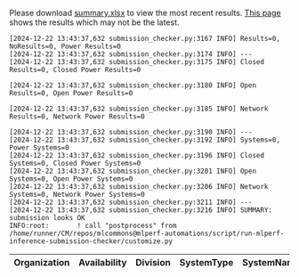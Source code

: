 Please download [summary.xlsx](summary.xlsx) to view the most recent results. [This page](https://docs.google.com/spreadsheets/d/e/2PACX-1vSCu8F7Hwck-AGJ5kWxi2G3xhO5MJoc_igybvsxjCt-2fEEYyf2BIcR0rTXW0eUzg/pubhtml) shows the results which may not be the latest. 
 ```
[2024-12-22 13:43:37,632 submission_checker.py:3167 INFO] Results=0, NoResults=0, Power Results=0
[2024-12-22 13:43:37,632 submission_checker.py:3174 INFO] ---
[2024-12-22 13:43:37,632 submission_checker.py:3175 INFO] Closed Results=0, Closed Power Results=0

[2024-12-22 13:43:37,632 submission_checker.py:3180 INFO] Open Results=0, Open Power Results=0

[2024-12-22 13:43:37,632 submission_checker.py:3185 INFO] Network Results=0, Network Power Results=0

[2024-12-22 13:43:37,632 submission_checker.py:3190 INFO] ---
[2024-12-22 13:43:37,632 submission_checker.py:3192 INFO] Systems=0, Power Systems=0
[2024-12-22 13:43:37,632 submission_checker.py:3196 INFO] Closed Systems=0, Closed Power Systems=0
[2024-12-22 13:43:37,632 submission_checker.py:3201 INFO] Open Systems=0, Open Power Systems=0
[2024-12-22 13:43:37,632 submission_checker.py:3206 INFO] Network Systems=0, Network Power Systems=0
[2024-12-22 13:43:37,632 submission_checker.py:3211 INFO] ---
[2024-12-22 13:43:37,632 submission_checker.py:3216 INFO] SUMMARY: submission looks OK
INFO:root:       ! call "postprocess" from /home/runner/CM/repos/mlcommons@mlperf-automations/script/run-mlperf-inference-submission-checker/customize.py

```

| Organization   | Availability   | Division   | SystemType   | SystemName   | Platform   | Model   | MlperfModel   | Scenario   | Result   | Accuracy   | number_of_nodes   | host_processor_model_name   | host_processors_per_node   | host_processor_core_count   | accelerator_model_name   | accelerators_per_node   | Location   | framework   | operating_system   | notes   | compliance   | errors   | version   | inferred   | has_power   | Units   | weight_data_types   |
|----------------|----------------|------------|--------------|--------------|------------|---------|---------------|------------|----------|------------|-------------------|-----------------------------|----------------------------|-----------------------------|--------------------------|-------------------------|------------|-------------|--------------------|---------|--------------|----------|-----------|------------|-------------|---------|---------------------|